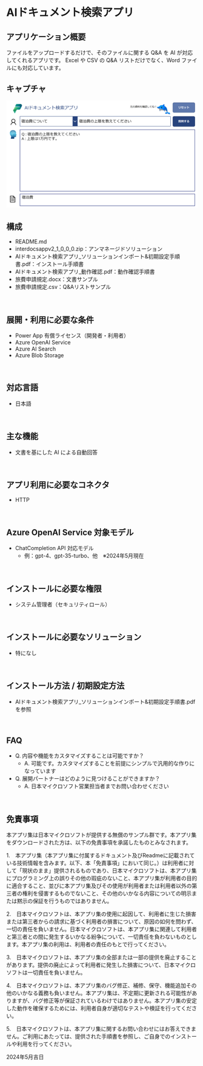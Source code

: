 # AIドキュメント検索アプリ

## アプリケーション概要
ファイルをアップロードするだけで、そのファイルに関する Q&A を AI が対応してくれるアプリです。
Excel や CSV の Q&A リストだけでなく、Word ファイルにも対応しています。

## キャプチャ
![キャプチャ](https://github.com/microsoft/PowerApps-Sample-Apps-Japan/blob/main/docs/AI%E3%83%89%E3%82%AD%E3%83%A5%E3%83%A1%E3%83%B3%E3%83%88%E6%A4%9C%E7%B4%A2%E3%82%A2%E3%83%97%E3%83%AA.png?raw=true)
<br>

## 構成
- README.md
- interdocsappv2_1_0_0_0.zip：アンマネージドソリューション
- AIドキュメント検索アプリ_ソリューションインポート&初期設定手順書.pdf：インストール手順書
- AIドキュメント検索アプリ_動作確認.pdf：動作確認手順書
- 旅費申請規定.docx：文書サンプル
- 旅費申請規定.csv：Q&Aリストサンプル
<br>

## 展開・利用に必要な条件
- Power App 有償ライセンス（開発者・利用者）
- Azure OpenAI Service
- Azure AI Search
- Azure Blob Storage
<br>

## 対応言語
- 日本語
<br>

## 主な機能
- 文書を基にした AI による自動回答
<br>

## アプリ利用に必要なコネクタ
- HTTP
<br>

## Azure OpenAI Service 対象モデル
- ChatCompletion API 対応モデル
    - 例：gpt-4、gpt-35-turbo、他　※2024年5月現在
<br>

## インストールに必要な権限
- システム管理者（セキュリティロール）
<br>

## インストールに必要なソリューション
- 特になし
<br>

## インストール方法 / 初期設定方法
- AIドキュメント検索アプリ_ソリューションインポート&初期設定手順書.pdf を参照
<br>

## FAQ
* Q. 内容や機能をカスタマイズすることは可能ですか？
    * A. 可能です。カスタマイズすることを前提にシンプルで汎用的な作りになっています
* Q. 展開パートナーはどのように見つけることができますか？
    * A. 日本マイクロソフト営業担当者までお問い合わせください
<br>

## 免責事項
本アプリ集は日本マイクロソフトが提供する無償のサンプル群です。本アプリ集をダウンロードされた方は、以下の免責事項を承諾したものとみなされます。

1.　本アプリ集（本アプリ集に付属するドキュメント及びReadmeに記載されている技術情報を含みます。以下、本「免責事項」において同じ。）は利用者に対して「現状のまま」提供されるものであり、日本マイクロソフトは、本アプリ集にプログラミング上の誤りその他の瑕疵のないこと、本アプリ集が利用者の目的に適合すること、並びに本アプリ集及びその使用が利用者または利用者以外の第三者の権利を侵害するものでないこと、その他のいかなる内容についての明示または黙示の保証を行うものではありません。

2.　日本マイクロソフトは、本アプリ集の使用に起因して、利用者に生じた損害または第三者からの請求に基づく利用者の損害について、原因の如何を問わず、一切の責任を負いません。日本マイクロソフトは、本アプリ集に関連して利用者と第三者との間に発生するいかなる紛争について、一切責任を負わないものとします。本アプリ集の利用は、利用者の責任のもとで行ってください。

3.　日本マイクロソフトは、本アプリ集の全部または一部の提供を廃止することがあります。提供の廃止によって利用者に発生した損害について、日本マイクロソフトは一切責任を負いません。

4.　日本マイクロソフトは、本アプリ集のバグ修正、補修、保守、機能追加その他のいかなる義務も負いません。本アプリ集は、不定期に更新される可能性がありますが、バグ修正等が保証されているわけではありません。本アプリ集の安定した動作を確保するためには、利用者自身が適切なテストや検証を行ってください。

5.　日本マイクロソフトは、本アプリ集に関するお問い合わせにはお答えできません。ご利用にあたっては、提供された手順書を参照し、ご自身でのインストールや利用を行ってください。

2024年5月吉日